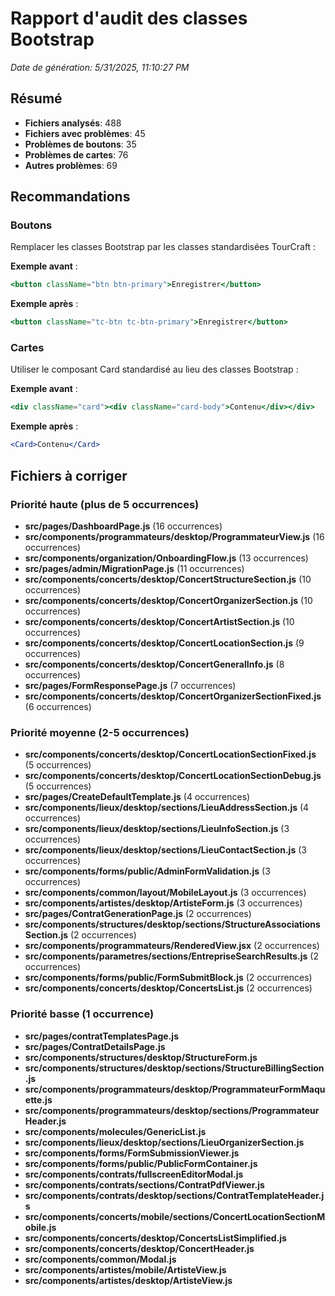 # Rapport d'audit des classes Bootstrap

*Date de génération: 5/31/2025, 11:10:27 PM*

## Résumé

- **Fichiers analysés**: 488
- **Fichiers avec problèmes**: 45
- **Problèmes de boutons**: 35
- **Problèmes de cartes**: 76
- **Autres problèmes**: 69

## Recommandations

### Boutons

Remplacer les classes Bootstrap par les classes standardisées TourCraft :

**Exemple avant** :
```jsx
<button className="btn btn-primary">Enregistrer</button>
```

**Exemple après** :
```jsx
<button className="tc-btn tc-btn-primary">Enregistrer</button>
```

### Cartes

Utiliser le composant Card standardisé au lieu des classes Bootstrap :

**Exemple avant** :
```jsx
<div className="card"><div className="card-body">Contenu</div></div>
```

**Exemple après** :
```jsx
<Card>Contenu</Card>
```

## Fichiers à corriger

### Priorité haute (plus de 5 occurrences)

- **src/pages/DashboardPage.js** (16 occurrences)
- **src/components/programmateurs/desktop/ProgrammateurView.js** (16 occurrences)
- **src/components/organization/OnboardingFlow.js** (13 occurrences)
- **src/pages/admin/MigrationPage.js** (11 occurrences)
- **src/components/concerts/desktop/ConcertStructureSection.js** (10 occurrences)
- **src/components/concerts/desktop/ConcertOrganizerSection.js** (10 occurrences)
- **src/components/concerts/desktop/ConcertArtistSection.js** (10 occurrences)
- **src/components/concerts/desktop/ConcertLocationSection.js** (9 occurrences)
- **src/components/concerts/desktop/ConcertGeneralInfo.js** (8 occurrences)
- **src/pages/FormResponsePage.js** (7 occurrences)
- **src/components/concerts/desktop/ConcertOrganizerSectionFixed.js** (6 occurrences)

### Priorité moyenne (2-5 occurrences)

- **src/components/concerts/desktop/ConcertLocationSectionFixed.js** (5 occurrences)
- **src/components/concerts/desktop/ConcertLocationSectionDebug.js** (5 occurrences)
- **src/pages/CreateDefaultTemplate.js** (4 occurrences)
- **src/components/lieux/desktop/sections/LieuAddressSection.js** (4 occurrences)
- **src/components/lieux/desktop/sections/LieuInfoSection.js** (3 occurrences)
- **src/components/lieux/desktop/sections/LieuContactSection.js** (3 occurrences)
- **src/components/forms/public/AdminFormValidation.js** (3 occurrences)
- **src/components/common/layout/MobileLayout.js** (3 occurrences)
- **src/components/artistes/desktop/ArtisteForm.js** (3 occurrences)
- **src/pages/ContratGenerationPage.js** (2 occurrences)
- **src/components/structures/desktop/sections/StructureAssociationsSection.js** (2 occurrences)
- **src/components/programmateurs/RenderedView.jsx** (2 occurrences)
- **src/components/parametres/sections/EntrepriseSearchResults.js** (2 occurrences)
- **src/components/forms/public/FormSubmitBlock.js** (2 occurrences)
- **src/components/concerts/desktop/ConcertsList.js** (2 occurrences)

### Priorité basse (1 occurrence)

- **src/pages/contratTemplatesPage.js**
- **src/pages/ContratDetailsPage.js**
- **src/components/structures/desktop/StructureForm.js**
- **src/components/structures/desktop/sections/StructureBillingSection.js**
- **src/components/programmateurs/desktop/ProgrammateurFormMaquette.js**
- **src/components/programmateurs/desktop/sections/ProgrammateurHeader.js**
- **src/components/molecules/GenericList.js**
- **src/components/lieux/desktop/sections/LieuOrganizerSection.js**
- **src/components/forms/FormSubmissionViewer.js**
- **src/components/forms/public/PublicFormContainer.js**
- **src/components/contrats/fullscreenEditorModal.js**
- **src/components/contrats/sections/ContratPdfViewer.js**
- **src/components/contrats/desktop/sections/ContratTemplateHeader.js**
- **src/components/concerts/mobile/sections/ConcertLocationSectionMobile.js**
- **src/components/concerts/desktop/ConcertsListSimplified.js**
- **src/components/concerts/desktop/ConcertHeader.js**
- **src/components/common/Modal.js**
- **src/components/artistes/mobile/ArtisteView.js**
- **src/components/artistes/desktop/ArtisteView.js**
